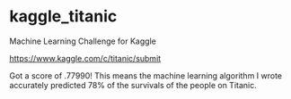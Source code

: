 # kaggle_titanic
Machine Learning Challenge for Kaggle

https://www.kaggle.com/c/titanic/submit

Got a score of .77990! This means the machine learning algorithm I wrote accurately predicted 78% of the survivals of the people on Titanic. 

